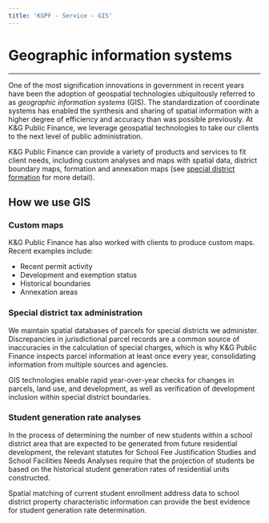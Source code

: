 ```yaml
---
title: 'KGPF - Service - GIS'
---
```


Geographic information systems
==============================

---

One of the most signification innovations in government in recent years have been the adoption of
geospatial technologies ubiquitously referred to as *geographic information systems* (GIS). The
standardization of coordinate systems has enabled the synthesis and sharing of spatial information
with a higher degree of efficiency and accuracy than was possible previously. At K&G Public Finance,
we leverage geospatial technologies to take our clients to the next level of public administration.

K&G Public Finance can provide a variety of products and services to fit client needs, including
custom analyses and maps with spatial data, district boundary maps, formation and annexation maps
(see [special district formation](/services/special-districts#special-district-formation) for more
detail).

How we use GIS
--------------

### Custom maps

K&G Public Finance has also worked with clients to produce custom maps. Recent examples include:

- Recent permit activity
- Development and exemption status
- Historical boundaries
- Annexation areas

### Special district tax administration

We maintain spatial databases of parcels for special districts we administer. Discrepancies in
jurisdictional parcel records are a common source of inaccuracies in the calculation of special
charges, which is why K&G Public Finance inspects parcel information at least once every year,
consolidating information from multiple sources and agencies.

GIS technologies enable rapid year-over-year checks for changes in parcels, land use, and
development, as well as verification of development inclusion within special district boundaries.

### Student generation rate analyses

In the process of determining the number of new students within a school district area that are
expected to be generated from future residential development, the relevant statutes for School Fee
Justification Studies and School Facilities Needs Analyses require that the projection of students
be based on the historical student generation rates of residential units constructed.

Spatial matching of current student enrollment address data to school district property
characteristic information can provide the best evidence for student generation rate determination.

